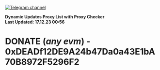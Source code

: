 [![Telegram channel](https://img.shields.io/endpoint?url=https://runkit.io/damiankrawczyk/telegram-badge/branches/master?url=https://t.me/n4z4v0d)](https://t.me/n4z4v0d) 

**Dynamic Updates Proxy List with Proxy Checker**  
**Last Updated: 17.12.23 00:56**

# DONATE (_any evm_) - 0xDEADf12DE9A24b47Da0a43E1bA70B8972F5296F2
